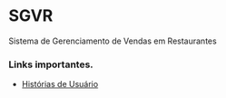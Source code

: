 # SGVR
Sistema de Gerenciamento de Vendas em Restaurantes

<h3>Links importantes.</h3>
<ul type="disc">
  <li> <a href="https://docs.google.com/document/d/1Rn2HMMekk5CcQpQL4_bN8NYi8gN2cx3tk5kN4rWTVvM/edit#" target="_blank">Histórias de Usuário</a> </li>
  
</ul>
